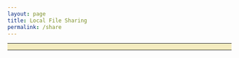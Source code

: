 ```yaml
---
layout: page
title: Local File Sharing
permalink: /share
---
```


<div style="display: block; text-align: center; background-color: #f5ecc0">
<hr>

<p id="shared-page"></p>

<script type='text/javascript'>
function isSiteOnline(url,callback) {
    // try to load favicon
    var timer = setTimeout(function(){
        // timeout after 5 seconds
        callback(false);
    },5000)

    var img = document.createElement("img");
    img.onload = function() {
        clearTimeout(timer);
        callback(true);
    }

    img.onerror = function() {
        clearTimeout(timer);
        callback(false);
    }

    img.src = url+"/favicon.ico";
}

isSiteOnline("http://172.19.11.178 :8000", function(found){
    if(found) {
        document.getElementById("shared-page").innerHTML = '<iframe width="560" height="315" src="http://172.19.11.178 :8000" frameborder="0"></iframe>';
    }
    else {
        document.getElementById("shared-page").innerHTML = '<iframe width="560" height="315" src="https://www.youtube.com/embed/oAPjTHA19Kw" frameborder="0" allowfullscreen></iframe>';

    }
})
</script>

<hr>
</div>
